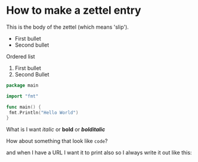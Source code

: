 # How to make a zettel entry

This is the body of the zettel (which means 'slip').

* First bullet
* Second bullet

Ordered list
 1. First bullet
 2. Second Bullet

```go 
package main 

import "fmt"

func main() {
 fmt.Println("Hello World")
}
```

What is I want *italic* or **bold** or ***bolditalic***

How about something that look like `code`?

and when I have a URL I want it to print also so I always write it out like this:


